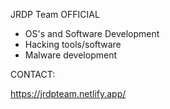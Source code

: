 JRDP Team OFFICIAL
-  OS's and Software Development
-  Hacking tools/software
-  Malware development
  
  CONTACT:

   https://jrdpteam.netlify.app/
